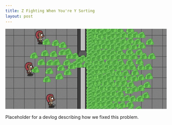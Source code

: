 ```yaml
---
title: Z Fighting When You're Y Sorting
layout: post
---
```


<img src="/assets/images/slimes_screenshot_with_logo.png" alt="">

Placeholder for a devlog describing how we fixed this problem.
